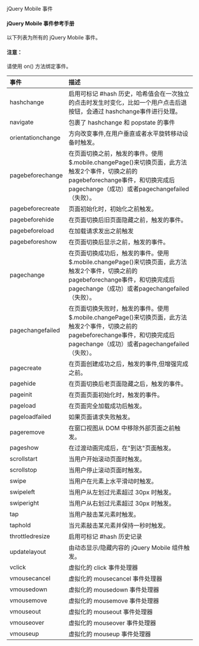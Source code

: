  jQuery Mobile 事件
 

#### jQuery Mobile 事件参考手册

 以下列表为所有的 jQuery Mobile 事件。

 

#### 注意：

请使用 on() 方法绑定事件。

 

|事件|描述|
|:--|:--|
|hashchange|启用可标记 #hash 历史，哈希值会在一次独立的点击时发生时变化，比如一个用户点击后退按钮，会通过 hashchange事件进行处理。|
|navigate |包裹了 hashchange 和 popstate 的事件|
|orientationchange|方向改变事件,在用户垂直或者水平旋转移动设备时触发。|
|pagebeforechange|在页面切换之前，触发的事件。使用$.mobile.changePage()来切换页面，此方法触发2个事件，切换之前的pagebeforechange事件，和切换完成后pagechange（成功）或者pagechangefailed（失败）。|
|pagebeforecreate|页面初始化时，初始化之前触发。|
|pagebeforehide|在页面切换后旧页面隐藏之前，触发的事件。|
|pagebeforeload|在加载请求发出之前触发|
|pagebeforeshow|在页面切换后显示之前，触发的事件。|
|pagechange|在页面切换成功后，触发的事件。使用$.mobile.changePage()来切换页面，此方法触发2个事件，切换之前的pagebeforechange事件，和切换完成后pagechange（成功）或者pagechangefailed（失败）。|
|pagechangefailed|在页面切换失败时，触发的事件。使用$.mobile.changePage()来切换页面，此方法触发2个事件，切换之前的pagebeforechange事件，和切换完成后pagechange（成功）或者pagechangefailed（失败）。|
|pagecreate|在页面创建成功之后，触发的事件,但增强完成之前。|
|pagehide|在页面切换后老页面隐藏之后，触发的事件。|
|pageinit|在页面页面初始化时，触发的事件。|
|pageload|在页面完全加载成功后触发。|
|pageloadfailed|如果页面请求失败触发。|
|pageremove|在窗口视图从 DOM 中移除外部页面之前触发。|
|pageshow|在过渡动画完成后，在"到达"页面触发。|
|scrollstart|当用户开始滚动页面时触发。|
|scrollstop|当用户停止滚动页面时触发。|
|swipe|当用户在元素上水平滑动时触发。|
|swipeleft|当用户从左划过元素超过 30px 时触发。|
|swiperight|当用户从右划过元素超过 30px 时触发。|
|tap|当用户敲击某元素时触发。|
|taphold|当元素敲击某元素并保持一秒时触发。|
|throttledresize|启用可标记 #hash 历史记录|
|updatelayout|由动态显示/隐藏内容的 jQuery Mobile 组件触发。|
|vclick|虚拟化的 click 事件处理器|
|vmousecancel|虚拟化的 mousecancel 事件处理器|
|vmousedown|虚拟化的 mousedown 事件处理器|
|vmousemove|虚拟化的 mousemove 事件处理器|
|vmouseout|虚拟化的 mouseout 事件处理器|
|vmouseover|虚拟化的 mouseover 事件处理器|
|vmouseup|虚拟化的 mouseup 事件处理器|



